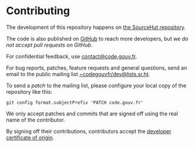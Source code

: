 # Contributing

The development of this repository happens on [the SourceHut repository](https://git.sr.ht/~codegouvfr/code.gouv.fr).

The code is also published on [GitHub](https://github.com/codegouvfr/code.etalab.gouv.fr) to reach more developers, but *we do not accept pull requests on GitHub*.

For confidential feedback, use [contact@code.gouv.fr](mailto:contact@code.gouv.fr).

For bug reports, patches, feature requests and general questions, send an email to the public mailing list [~codegouvfr/dev@lists.sr.ht](mailto:~codegouvfr/dev@lists.sr.ht).

To send a *patch* to the mailing list, please configure your local copy of the repository like this:

`git config format.subjectPrefix 'PATCH code.gouv.fr'`

We only accept patches and commits that are signed off using the real name of the contributor.

By signing off their contributions, contributors accept the [developer certificate of origin](https://developercertificate.org).
